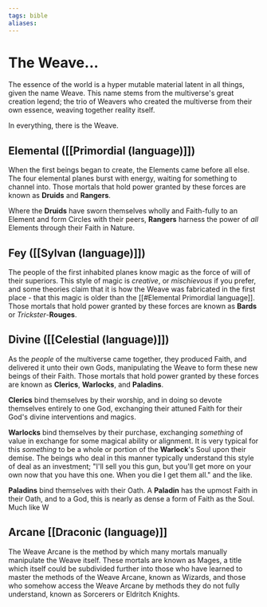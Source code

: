 ```yaml
---
tags: bible
aliases:
---
```

# The Weave...

The essence of the world is a hyper mutable material latent in all things, given the name Weave. This name stems from the multiverse's great creation legend; the trio of Weavers who created the multiverse from their own essence, weaving together reality itself.

In everything, there is the Weave.

## Elemental ([[Primordial (language)]])
When the first beings began to create, the Elements came before all else. The four elemental planes burst with energy, waiting for something to channel into. Those mortals that hold power granted by these forces are known as **Druids** and **Rangers**. 

Where the **Druids** have sworn themselves wholly and Faith-fully to an Element and form Circles with their peers, **Rangers** harness the power of *all* Elements through their Faith in Nature.

## Fey ([[Sylvan (language)]])
The people of the first inhabited planes know magic as the force of will of their superiors. This style of magic is *creative*, or *mischievous* if you prefer, and some theories claim that it is how the Weave was fabricated in the first place - that this magic is older than the [[#Elemental Primordial language]]. Those mortals that hold power granted by these forces are known as **Bards** or *Trickster*-**Rouges**.

## Divine ([[Celestial (language)]])
As the *people* of the multiverse came together, they produced Faith, and delivered it unto their own Gods, manipulating the Weave to form these new beings of their Faith. Those mortals that hold power granted by these forces are known as **Clerics**, **Warlocks**, and **Paladins**. 

**Clerics** bind themselves by their worship, and in doing so devote themselves entirely to one God, exchanging their attuned Faith for their God's divine interventions and magics. 

**Warlocks** bind themselves by their purchase, exchanging *something* of value in exchange for some magical ability or alignment. It is very typical for this *something* to be a whole or portion of the **Warlock**'s Soul upon their demise. The beings who deal in this manner typically understand this style of deal as an investment; "I'll sell you this gun, but you'll get more on your own now that you have this one. When you die I get them all." and the like.

**Paladins** bind themselves with their Oath. A **Paladin** has the upmost Faith in their Oath, and to a God, this is nearly as dense a form of Faith as the Soul. Much like W

## Arcane [[Draconic (language)]]
The Weave Arcane is the method by which many mortals manually manipulate the Weave itself. These mortals are known as Mages, a title which itself could be subdivided further into those who have learned to master the methods of the Weave Arcane, known as Wizards, and those who somehow access the Weave Arcane by methods they do not fully understand, known as Sorcerers or Eldritch Knights.